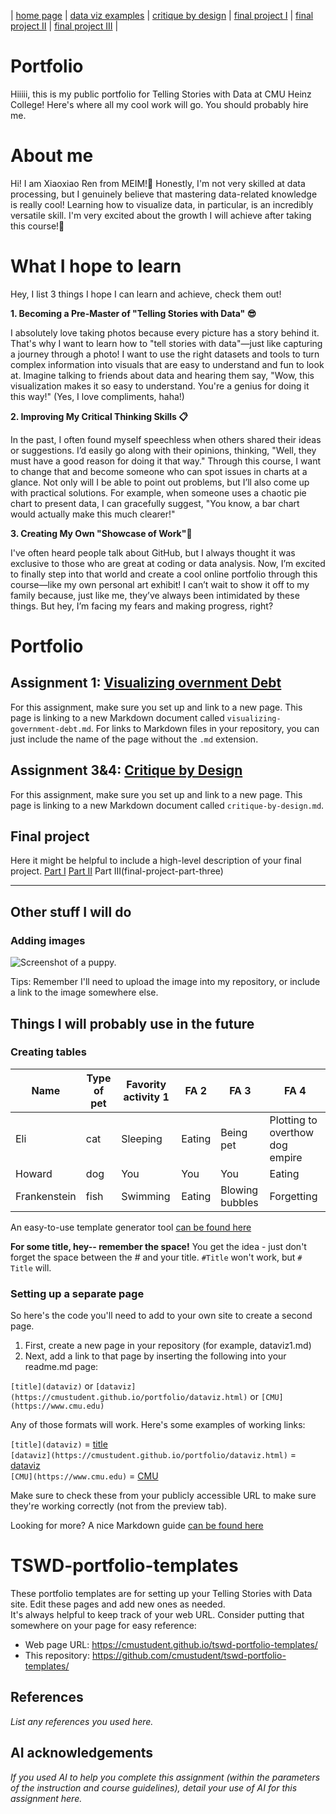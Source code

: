 | [home page](https://cmustudent.github.io/tswd-portfolio-templates/) | [data viz examples](dataviz-examples) | [critique by design](critique-by-design) | [final project I](final-project-part-one) | [final project II](final-project-part-two) | [final project III](final-project-part-three) |

# Portfolio
Hiiiii, this is my public portfolio for Telling Stories with Data at CMU Heinz College! Here's where all my cool work will go. You should probably hire me. 

# About me
Hi!  I am Xiaoxiao Ren from MEIM!🚀 Honestly, I'm not very skilled at data processing, but I genuinely believe that mastering data-related knowledge is really cool! Learning how to visualize data, in particular, is an incredibly versatile skill. I'm very excited about the growth I will achieve after taking this course!🎁

# What I hope to learn
Hey, I list 3 things I hope I can learn and achieve, check them out! 

**1. Becoming a Pre-Master of "Telling Stories with Data" 😎** 

I absolutely love taking photos because every picture has a story behind it. That's why I want to learn how to "tell stories with data"—just like capturing a journey through a photo! I want to use the right datasets and tools to turn complex information into visuals that are easy to understand and fun to look at. Imagine talking to friends about data and hearing them say, "Wow, this visualization makes it so easy to understand. You're a genius for doing it this way!" (Yes, I love compliments, haha!)

**2. Improving My Critical Thinking Skills 📋**

In the past, I often found myself speechless when others shared their ideas or suggestions. I’d easily go along with their opinions, thinking, "Well, they must have a good reason for doing it that way." Through this course, I want to change that and become someone who can spot issues in charts at a glance. Not only will I be able to point out problems, but I’ll also come up with practical solutions. For example, when someone uses a chaotic pie chart to present data, I can gracefully suggest, "You know, a bar chart would actually make this much clearer!"

**3. Creating My Own "Showcase of Work"🪩**

I've often heard people talk about GitHub, but I always thought it was exclusive to those who are great at coding or data analysis. Now, I’m excited to finally step into that world and create a cool online portfolio through this course—like my own personal art exhibit! I can’t wait to show it off to my family because, just like me, they’ve always been intimidated by these things. But hey, I’m facing my fears and making progress, right?


# Portfolio

## Assignment 1: [Visualizing overnment Debt](visualizing-government-debt)
For this assignment, make sure you set up and link to a new page.  This page is linking to a new Markdown document called `visualizing-government-debt.md`.  For links to Markdown files in your repository, you can just include the name of the page without the `.md` extension. 

## Assignment 3&4: [Critique by Design](critique-by-design)
For this assignment, make sure you set up and link to a new page.  This page is linking to a new Markdown document called `critique-by-design.md`.  

## Final project
Here it might be helpful to include a high-level description of your final project. 
[Part I](final-project-part-one)
[Part II](final-project-part-two)
Part III(final-project-part-three)

---
## Other stuff I will do 

### Adding images 

![Screenshot of a puppy.](https://images7.memedroid.com/images/UPLOADED733/616e651cf3e5a.jpeg)

Tips: Remember I'll need to upload the image into my repository, or include a link to the image somewhere else. 



## Things I will probably use in the future

### Creating tables


| Name         | Type of pet | Favority activity 1 | FA 2   | FA 3            | FA 4                                |
|--------------|-------------|---------------------|--------|-----------------|-------------------------------------|
| Eli          | cat         | Sleeping            | Eating | Being pet       | Plotting to overthow dog empire     |
| Howard       | dog         | You                 | You    | You             | Eating                              |
| Frankenstein | fish        | Swimming            | Eating | Blowing bubbles | Forgetting                          |

An easy-to-use template generator tool [can be found here](https://www.tablesgenerator.com/markdown_tables)


**For some title, hey-- remember the space!**
You get the idea - just don't forget the space between the # and your title.  `#Title` won't work, but `# Title` will. 

 

### Setting up a separate page

So here's the code you'll need to add to your own site to create a second page. 

1. First, create a new page in your repository (for example, dataviz1.md)
2. Next, add a link to that page by inserting the following into your readme.md page:

`[title](dataviz)` or `[dataviz](https://cmustudent.github.io/portfolio/dataviz.html)` or `[CMU](https://www.cmu.edu)`

Any of those formats will work. Here's some examples of working links: 

`[title](dataviz)` = [title](dataviz)  
`[dataviz](https://cmustudent.github.io/portfolio/dataviz.html)` = [dataviz](https://cmustudent.github.io/portfolio/dataviz.html)  
`[CMU](https://www.cmu.edu)` = [CMU](https://www.cmu.edu)   

Make sure to check these from your publicly accessible URL to make sure they're working correctly (not from the preview tab). 

Looking for more?  A nice Markdown guide [can be found here](https://www.markdownguide.org/cheat-sheet/)

# TSWD-portfolio-templates
These portfolio templates are for setting up your Telling Stories with Data site.  Edit these pages and add new ones as needed.   
It's always helpful to keep track of your web URL.  Consider putting that somewhere on your page for easy reference: 

- Web page URL: https://cmustudent.github.io/tswd-portfolio-templates/
- This repository: https://github.com/cmustudent/tswd-portfolio-templates/

## References
_List any references you used here._

## AI acknowledgements
_If you used AI to help you complete this assignment (within the parameters of the instruction and course guidelines), detail your use of AI for this assignment here._

